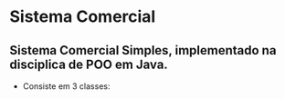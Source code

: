 # Sistema Comercial

## Sistema Comercial Simples, implementado na disciplica de POO em Java.
- Consiste em 3 classes:
